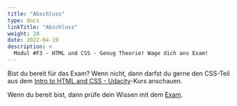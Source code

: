 ```yaml
---
title: "Abschluss"
type: docs
linkTitle: "Abschluss"
weight: 20
date: 2022-04-19
description: >
  Modul #F3 - HTML und CSS - Genug Theorie! Wage dich ans Exam!
---
```


Bist du bereit für das Exam? Wenn nicht, dann darfst du gerne den CSS-Teil aus dem [Intro to HTML and CSS - Udacity](https://www.udacity.com/course/intro-to-html-and-css--ud001)-Kurs anschauen.

Wenn du bereit bist, dann prüfe dein Wissen mit dem [Exam](../../../../exams/03_frontend/02_html_css/01_exam-html-css-rtm).
